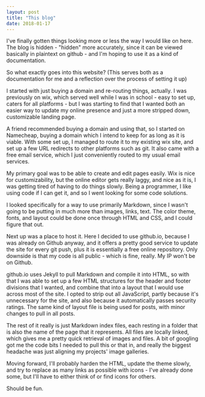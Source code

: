 ```yaml
---
layout: post
title: "This blog"
date: 2018-01-17
---
```


I've finally gotten things looking more or less the way I would like on here. The blog is hidden - "hidden" more accurately, since it can be viewed basically in plaintext on github - and I'm hoping to use it as a kind of documentation. 

So what exactly goes into this website? (This serves both as a documentation for me and a reflection over the process of setting it up)

I started with just buying a domain and re-routing things, actually. I was previously on wix, which served well while I was in school - easy to set up, caters for all platforms - but I was starting to find that I wanted both an easier way to update my online presence and just a more stripped down, customizable landing page. 

A friend recommended buying a domain and using that, so I started on Namecheap, buying a domain which I intend to keep for as long as it is viable. With some set up, I managed to route it to my existing wix site, and set up a few URL redirects to other platforms such as git. It also came with a free email service, which I just conveniently routed to my usual email services. 

My primary goal was to be able to create and edit pages easily. Wix is nice for customizability, but the online editor gets really laggy, and nice as it is, I was getting tired of having to do things slowly. Being a programmer, I like using code if I can get it, and so I went looking for some code solutions. 

I looked specifically for a way to use primarily Markdown, since I wasn't going to be putting in much more than images, links, text. The color theme, fonts, and layout could be done once through HTML and CSS, and I could figure that out.

Next up was a place to host it. Here I decided to use github.io, because I was already on Github anyway, and it offers a pretty good service to update the site for every git push, plus it is essentially a free online repository. Only downside is that my code is all public - which is fine, really. My IP won't be on Github.

github.io uses Jekyll to pull Markdown and compile it into HTML, so with that I was able to set up a few HTML structures for the header and footer divisions that I wanted, and combine that into a layout that I would use across most of the site. I opted to strip out all JavaScript, partly because it's unnecessary for the site, and also because it automatically passes security ratings. The same kind of layout file is being used for posts, with minor changes to pull in all posts.

The rest of it really is just Markdown index files, each resting in a folder that is also the name of the page that it represents. All files are locally linked, which gives me a pretty quick retrieval of images and files. A bit of googling got me the code bits I needed to pull this or that in, and really the biggest headache was just aligning my projects' image galleries. 

Moving forward, I'll probably harden the HTML, update the theme slowly, and try to replace as many links as possible with icons - I've already done some, but I'll have to either think of or find icons for others. 

Should be fun. 